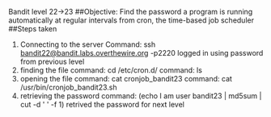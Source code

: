 Bandit level 22->23
##Objective: Find the password a program is running automatically at regular intervals from cron, the time-based job scheduler
##Steps taken
1. Connecting to the server
   Command: ssh bandit22@bandit.labs.overthewire.org -p2220
   logged in using password from previous level
3. finding the file
   command: cd /etc/cron.d/
   command: ls
4. opening the file 
   command: cat cronjob_bandit23
   command: cat /usr/bin/cronjob_bandit23.sh
6. retrieving the password
   command: (echo I am user bandit23 | md5sum | cut -d ' ' -f 1)
   retrived the password for next level
